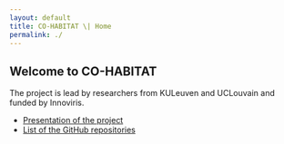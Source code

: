 ```yaml
---
layout: default
title: CO-HABITAT \| Home
permalink: ./
---
```


## Welcome to CO-HABITAT

The project is lead by researchers from KULeuven and UCLouvain and funded by Innoviris.

- [Presentation of the project](./about/)
- [List of the GitHub repositories](./projects/)

